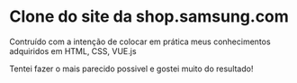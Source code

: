 # Clone do site da shop.samsung.com

Contruído com a intenção de colocar em prática meus
conhecimentos adquiridos em HTML, CSS, VUE.js

Tentei fazer o mais parecido possivel e gostei muito do resultado!
